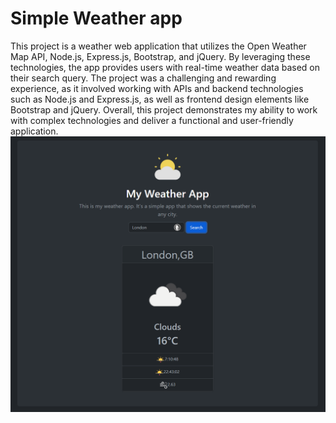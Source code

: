 # Simple Weather app 
This project is a weather web application that utilizes the Open Weather Map API, Node.js, Express.js, Bootstrap, and jQuery. By leveraging these technologies, the app provides users with real-time weather data based on their search query. The project was a challenging and rewarding experience, as it involved working with APIs and backend technologies such as Node.js and Express.js, as well as frontend design elements like Bootstrap and jQuery. Overall, this project demonstrates my ability to work with complex technologies and deliver a functional and user-friendly application.
![alt text](screenshots/screenshot.png)
